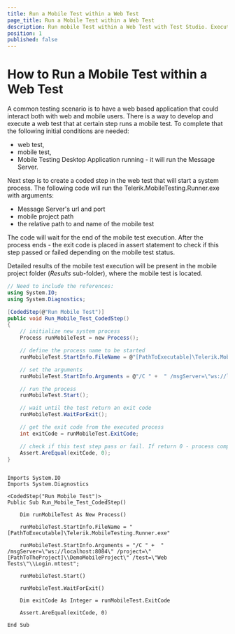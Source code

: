```yaml
---
title: Run a Mobile Test within a Web Test
page_title: Run a Mobile Test within a Web Test
description: Run mobile Test within a Web Test with Test Studio. Execute mobile test as step in a web test in Test Studio. Run Mobiletests as part of a Test Studio web project. Integrate Mobile testing with Test Studio web tests. 
position: 1
published: false
---
```

# How to Run a Mobile Test within a Web Test

A common testing scenario is to have a web based application that could interact both with web and mobile users. There is a way to develop and execute a web test that at certain step runs a mobile test. To complete that the following initial conditions are needed:

 - web test,
 - mobile test,
 - Mobile Testing Desktop Application running - it will run the Message Server.

Next step is to create a coded step in the web test that will start a system process. The following code will run the Telerik.MobileTesting.Runner.exe with arguments: 

 - Message Server's url and port
 - mobile project path
 - the relative path to and name of the mobile test

The code will wait for the end of the mobile test execution. After the process ends - the exit code is placed in assert statement to check if this step passed or failed depending on the mobile test status.

Detailed results of the mobile test execution will be present in the mobile project folder (*Results* sub-folder), where the mobile test is located. 

````C#
// Need to include the references:
using System.IO;
using System.Diagnostics;

[CodedStep(@"Run Mobile Test")]
public void Run_Mobile_Test_CodedStep()
{
    // initialize new system process
    Process runMobileTest = new Process();

    // define the process name to be started
    runMobileTest.StartInfo.FileName = @"[PathToExecutable]\Telerik.MobileTesting.Runner.exe";

    // set the arguments
    runMobileTest.StartInfo.Arguments = @"/C " +  " /msgServer=\"ws://localhost:8084\" /project=\"[PathToTheProject]\\DemoMobileProject\" /test=\"Web Tests\"\\Login.mttest";

    // run the process
    runMobileTest.Start();

    // wait until the test return an exit code
    runMobileTest.WaitForExit();

    // get the exit code from the executed process 
    int exitCode = runMobileTest.ExitCode;

    // check if this test step pass or fail. If return 0 - process complete normally, else - process fould.
    Assert.AreEqual(exitCode, 0);
}
````
````VB

Imports System.IO
Imports System.Diagnostics

<CodedStep("Run Mobile Test")> _
Public Sub Run_Mobile_Test_CodedStep()

    Dim runMobileTest As New Process()

    runMobileTest.StartInfo.FileName = "[PathToExecutable]\Telerik.MobileTesting.Runner.exe"

    runMobileTest.StartInfo.Arguments = "/C " +  " /msgServer=\"ws://localhost:8084\" /project=\"[PathToTheProject]\\DemoMobileProject\" /test=\"Web Tests\"\\Login.mttest";

    runMobileTest.Start()

    runMobileTest.WaitForExit()

    Dim exitCode As Integer = runMobileTest.ExitCode		

    Assert.AreEqual(exitCode, 0)

End Sub
````
